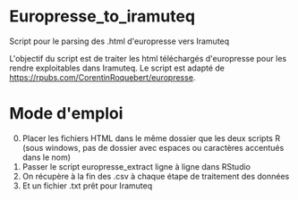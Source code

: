 # Europresse_to_iramuteq
Script pour le parsing des .html d'europresse vers Iramuteq

L'objectif du script est de traiter les html téléchargés d'europresse pour les rendre exploitables dans Iramuteq.
Le script est adapté de https://rpubs.com/CorentinRoquebert/europresse.

# Mode d'emploi
0. Placer les fichiers HTML dans le même dossier que les deux scripts R (sous windows, pas de dossier avec espaces ou caractères accentués dans le nom)
1. Passer le script europresse_extract ligne à ligne dans RStudio
2. On récupère à la fin des .csv à chaque étape de traitement des données
3. Et un fichier .txt prêt pour Iramuteq
